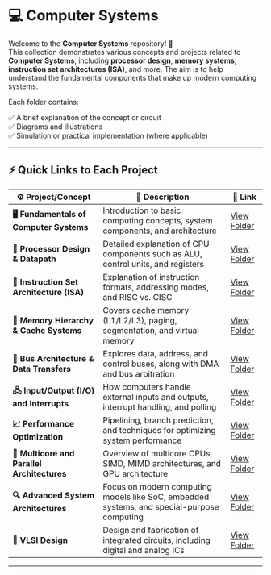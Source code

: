 # 💻 Computer Systems

Welcome to the **Computer Systems** repository! 🎉  
This collection demonstrates various concepts and projects related to **Computer Systems**, including **processor design**, **memory systems**, **instruction set architectures (ISA)**, and more. The aim is to help understand the fundamental components that make up modern computing systems.

Each folder contains:

✅ A brief explanation of the concept or circuit  
✅ Diagrams and illustrations  
✅ Simulation or practical implementation (where applicable)  

---

## ⚡ Quick Links to Each Project

| ⚙️ Project/Concept                        | 📜 Description                                                                  | 🔗 Link                                              |
|-------------------------------------------|---------------------------------------------------------------------------------|-----------------------------------------------------|
| **🖥️ Fundamentals of Computer Systems**   | Introduction to basic computing concepts, system components, and architecture  | [View Folder](./Fundamentals)       |
| **🧠 Processor Design & Datapath**        | Detailed explanation of CPU components such as ALU, control units, and registers | [View Folder](./Processor)   |
| **🧮 Instruction Set Architecture (ISA)** | Explanation of instruction formats, addressing modes, and RISC vs. CISC          | [View Folder](./ISA)                |
| **💾 Memory Hierarchy & Cache Systems**   | Covers cache memory (L1/L2/L3), paging, segmentation, and virtual memory        | [View Folder](./Memory_Hierarchy)   |
| **🧰 Bus Architecture & Data Transfers**  | Explores data, address, and control buses, along with DMA and bus arbitration    | [View Folder](.//Bus)   |
| **🖧 Input/Output (I/O) and Interrupts**  | How computers handle external inputs and outputs, interrupt handling, and polling| [View Folder](./IO)      |
| **📈 Performance Optimization**           | Pipelining, branch prediction, and techniques for optimizing system performance  | [View Folder](./Performance)  |
| **🧩 Multicore and Parallel Architectures**| Overview of multicore CPUs, SIMD, MIMD architectures, and GPU architecture      | [View Folder](./Multicore_Parallel) |
| **🔍 Advanced System Architectures**      | Focus on modern computing models like SoC, embedded systems, and special-purpose computing | [View Folder](./Advanced_Architectures) |
| **🔲 VLSI Design**                        | Design and fabrication of integrated circuits, including digital and analog ICs | [View Folder](./VLSI)        |


---
